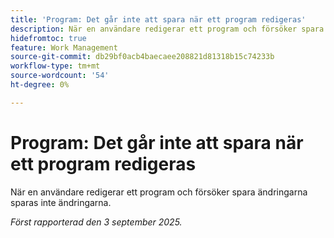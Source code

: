 ```yaml
---
title: 'Program: Det går inte att spara när ett program redigeras'
description: När en användare redigerar ett program och försöker spara ändringarna sparas inte ändringarna.
hidefromtoc: true
feature: Work Management
source-git-commit: db29bf0acb4baecaee208821d81318b15c74233b
workflow-type: tm+mt
source-wordcount: '54'
ht-degree: 0%

---
```



# Program: Det går inte att spara när ett program redigeras

När en användare redigerar ett program och försöker spara ändringarna sparas inte ändringarna.

_Först rapporterad den 3 september 2025._
